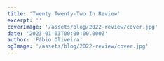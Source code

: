 ```yaml
---
title: 'Twenty Twenty-Two In Review'
excerpt: ''
coverImage: '/assets/blog/2022-review/cover.jpg'
date: '2023-01-03T00:00:00.000Z'
author: 'Fábio Oliveira'
ogImage: '/assets/blog/2022-review/cover.jpg'
---
```


